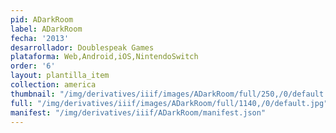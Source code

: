 ```yaml
---
pid: ADarkRoom
label: ADarkRoom
fecha: '2013'
desarrollador: Doublespeak Games
plataforma: Web,Android,iOS,NintendoSwitch
order: '6'
layout: plantilla_item
collection: america
thumbnail: "/img/derivatives/iiif/images/ADarkRoom/full/250,/0/default.jpg"
full: "/img/derivatives/iiif/images/ADarkRoom/full/1140,/0/default.jpg"
manifest: "/img/derivatives/iiif/ADarkRoom/manifest.json"
---
```

